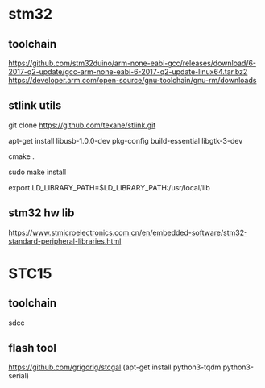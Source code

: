 # stm32

## toolchain
https://github.com/stm32duino/arm-none-eabi-gcc/releases/download/6-2017-q2-update/gcc-arm-none-eabi-6-2017-q2-update-linux64.tar.bz2
https://developer.arm.com/open-source/gnu-toolchain/gnu-rm/downloads

## stlink utils
git clone https://github.com/texane/stlink.git

apt-get install libusb-1.0.0-dev pkg-config build-essential libgtk-3-dev

cmake .

sudo make install

export LD_LIBRARY_PATH=$LD_LIBRARY_PATH:/usr/local/lib

## stm32 hw lib
https://www.stmicroelectronics.com.cn/en/embedded-software/stm32-standard-peripheral-libraries.html


# STC15

## toolchain
sdcc

## flash tool
https://github.com/grigorig/stcgal
(apt-get install python3-tqdm python3-serial)
